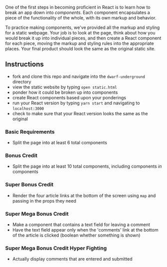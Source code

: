 One of the first steps in becoming proficient in React is to learn how to break an app down into *components*.  Each component encapsulates a piece of the functionality of the whole, with its own markup and behavior.

To practice making components, we've provided all the markup and styling for a static webpage.  Your job is to look at the page, think about how you would break it up into individual pieces, and then create a React component for each piece, moving the markup and styling rules into the appropriate places.  Your final product should look the same as the original static site.

## Instructions

* fork and clone this repo and navigate into the `dwarf-underground` directory
* view the static website by typing `open static.html`
* ponder how it could be broken up into components
* create React components based upon your ponderings
* run your React version by typing `yarn start` and navigating to `localhost:3000`
* check to make sure that your React version looks the same as the original

### Basic Requirements

* Split the page into at least 6 total components

### Bonus Credit

* Split the page into at least 10 total components, including components *in* components

### Super Bonus Credit

* Render the four article links at the bottom of the screen using `map` and passing in the props they need

### Super Mega Bonus Credit

* Make a component that contains a text field for leaving a comment
* Have the text field appear only when the 'comments' link at the bottom of the article is clicked (boolean whether something is shown)

### Super Mega Bonus Credit Hyper Fighting

* Actually display comments that are entered and submitted